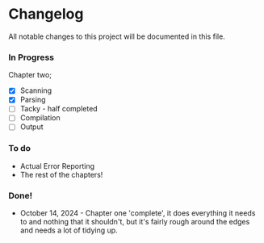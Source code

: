 # Changelog

All notable changes to this project will be documented in this file.

### In Progress

Chapter two;

- [x] Scanning
- [x] Parsing
- [ ] Tacky - half completed
- [ ] Compilation
- [ ] Output

### To do

- Actual Error Reporting
- The rest of the chapters!

### Done!

- October 14, 2024 - Chapter one 'complete', it does everything it needs to and nothing that it shouldn't, but it's fairly rough around the edges and needs a lot of tidying up.
